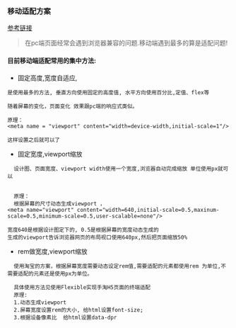 ### 移动适配方案

[参考链接](http://div.io/topic/1092)

>在pc端页面经常会遇到浏览器兼容的问题.移动端遇到最多的算是适配问题!
 
 
#### 目前移动端适配常用的集中方法:

- 固定高度,宽度自适应,

```
是使用最多的方法, 垂直方向使用固定的高度值, 水平方向使用百分比,定值、flex等

随着屏幕的变化，页面变化 效果跟pc端的响应式类似。 

原理：
<meta name = "viewport" content="width=device-width,initial-scale=1"/>

这样设置之后就可以了  
```

- 固定宽度,viewport缩放
``` 
  设计图、页面宽度、viewport width使用一个宽度,浏览器自动完成缩放 单位使用px就可以
  
  
  原理：
  根据屏幕的尺寸动态生成viewport ， 
<meta name="viewport" content="width=640,initial-scale=0.5,maxinum-scale=0.5,minimum-scale=0.5,user-scalable=none"/> 

宽度640是根据设计图定下的, 0.5是根据屏幕的宽度动态生成的
生成的viewport告诉浏览器网页的布局视口使用640px,然后把页面缩放50%

```

- rem做宽度,viewport缩放

``` 
  使用淘宝的方案，根据屏幕宽度需要动态设定rem值,需要适配的元素都使用rem 为单位,不需要适配的元素还是使用px为单位。
  
  具体使用方法见使用Flexible实现手淘H5页面的终端适配  
  原理:
  1.动态生成viewport
  2.屏幕宽度设置rem的大小, 给html设置font-size;
  3.根据设备像素比  给html设置data-dpr
```